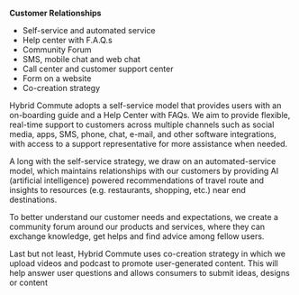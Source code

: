 <b>Customer Relationships</b>
<ul>
  <li>Self-service and automated service</li>
  <li>Help center with F.A.Q.s</li>
  <li>Community Forum</li>
  <li>SMS, mobile chat and web chat</li>
  <li>Call center and customer support center</li>
  <li>Form on a website</li>
  <li>Co-creation strategy</li>
</ul>

<p>Hybrid Commute adopts a self-service model that provides users with an on-boarding guide and a Help Center with FAQs. We aim to provide flexible, real-time support to customers across multiple channels such as social media, apps, SMS, phone, chat, e-mail, and other software integrations, with access to a support representative for more assistance when needed.

A long with the self-service strategy, we draw on an automated-service model, which maintains relationships with our customers by providing AI (artificial intelligence) powered recommendations of travel route and insights to resources (e.g. restaurants, shopping, etc.) near end destinations.

To better understand our customer needs and expectations, we create a community forum around our products and services, where they can exchange knowledge, get helps and find advice among fellow users.

Last but not least, Hybrid Commute uses co-creation strategy in which we upload videos and podcast to promote user-generated content. This will help answer user questions and allows consumers to submit ideas, designs or content</p>
